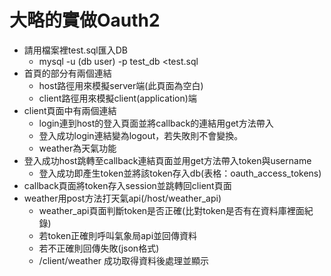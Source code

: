 # 大略的實做Oauth2

* 請用檔案裡test.sql匯入DB
    * mysql -u (db user) -p test_db <test.sql
* 首頁的部分有兩個連結
    * host路徑用來模擬server端(此頁面為空白)
    * client路徑用來模擬client(application)端
* client頁面中有兩個連結
    * login連到host的登入頁面並將callback的連結用get方法帶入
    * 登入成功login連結變為logout，若失敗則不會變換。
    * weather為天氣功能
* 登入成功host跳轉至callback連結頁面並用get方法帶入token與username
    * 登入成功即產生token並將該token存入db(表格：oauth_access_tokens)
* callback頁面將token存入session並跳轉回client頁面
* weather用post方法打天氣api(/host/weather_api)
    * weather_api頁面判斷token是否正確(比對token是否有在資料庫裡面紀錄)
    * 若token正確則呼叫氣象局api並回傳資料
    * 若不正確則回傳失敗(json格式)
    * /client/weather 成功取得資料後處理並顯示
